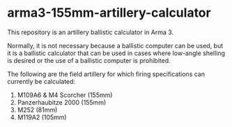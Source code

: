 # arma3-155mm-artillery-calculator


This repository is an artillery ballistic calculator in Arma 3.

Normally, it is not necessary because a ballistic computer can be used, but it is a ballistic calculator that can be used in cases where low-angle shelling is desired or the use of a ballistic computer is prohibited. 

The following are the field artillery for which firing specifications can currently be calculated:
  1. M109A6 & M4 Scorcher (155mm)
  2. Panzerhaubitze 2000 (155mm)
  3. M252 (81mm)
  4. M119A2 (105mm)
